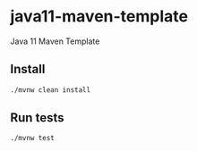 # java11-maven-template

Java 11 Maven Template

## Install

```bash
./mvnw clean install
```

## Run tests

```bash
./mvnw test
```
